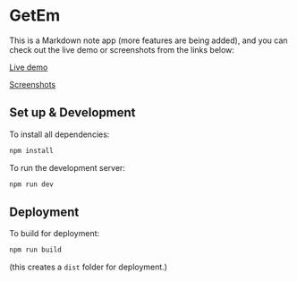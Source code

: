 # GetEm

This is a Markdown note app (more features are being added), and you can check out the live demo or screenshots from the links below:

[Live demo](https://getem.daoxisun.com/)

[Screenshots](https://daoxisun.com/projects/getem-project)

## Set up & Development

To install all dependencies:

```bash
npm install
```

To run the development server:

```bash
npm run dev
```

## Deployment

To build for deployment:

```bash
npm run build
```

(this creates a `dist` folder for deployment.)
